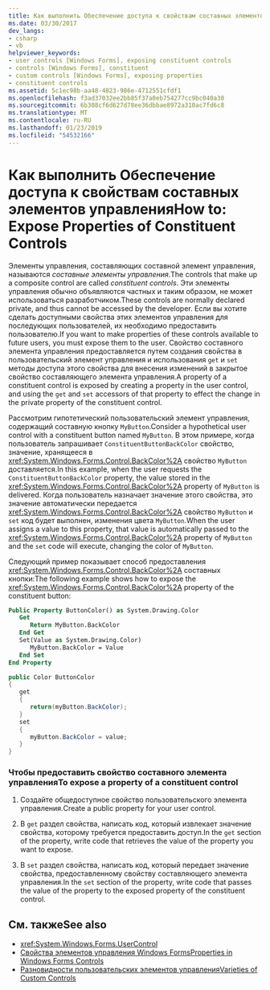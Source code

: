 ```yaml
---
title: Как выполнить Обеспечение доступа к свойствам составных элементов управления
ms.date: 03/30/2017
dev_langs:
- csharp
- vb
helpviewer_keywords:
- user controls [Windows Forms], exposing constituent controls
- controls [Windows Forms], constituent
- custom controls [Windows Forms], exposing properties
- constituent controls
ms.assetid: 5c1ec98b-aa48-4823-986e-4712551cfdf1
ms.openlocfilehash: f3ad37032ee2bb85f37a0eb754277cc9bc040a38
ms.sourcegitcommit: 6b308cf6d627d78ee36dbbae8972a310ac7fd6c8
ms.translationtype: MT
ms.contentlocale: ru-RU
ms.lasthandoff: 01/23/2019
ms.locfileid: "54532166"
---
```

# <a name="how-to-expose-properties-of-constituent-controls"></a><span data-ttu-id="bbdd4-102">Как выполнить Обеспечение доступа к свойствам составных элементов управления</span><span class="sxs-lookup"><span data-stu-id="bbdd4-102">How to: Expose Properties of Constituent Controls</span></span>
<span data-ttu-id="bbdd4-103">Элементы управления, составляющих составной элемент управления, называются *составные элементы управления*.</span><span class="sxs-lookup"><span data-stu-id="bbdd4-103">The controls that make up a composite control are called *constituent controls*.</span></span> <span data-ttu-id="bbdd4-104">Эти элементы управления обычно объявляются частных и таким образом, не может использоваться разработчиком.</span><span class="sxs-lookup"><span data-stu-id="bbdd4-104">These controls are normally declared private, and thus cannot be accessed by the developer.</span></span> <span data-ttu-id="bbdd4-105">Если вы хотите сделать доступными свойства этих элементов управления для последующих пользователей, их необходимо предоставить пользователю.</span><span class="sxs-lookup"><span data-stu-id="bbdd4-105">If you want to make properties of these controls available to future users, you must expose them to the user.</span></span> <span data-ttu-id="bbdd4-106">Свойство составного элемента управления предоставляется путем создания свойства в пользовательский элемент управления и использования `get` и `set` методы доступа этого свойства для внесения изменений в закрытое свойство составляющего элемента управления.</span><span class="sxs-lookup"><span data-stu-id="bbdd4-106">A property of a constituent control is exposed by creating a property in the user control, and using the `get` and `set` accessors of that property to effect the change in the private property of the constituent control.</span></span>  
  
 <span data-ttu-id="bbdd4-107">Рассмотрим гипотетический пользовательский элемент управления, содержащий составную кнопку `MyButton`.</span><span class="sxs-lookup"><span data-stu-id="bbdd4-107">Consider a hypothetical user control with a constituent button named `MyButton`.</span></span> <span data-ttu-id="bbdd4-108">В этом примере, когда пользователь запрашивает `ConstituentButtonBackColor` свойство, значение, хранящееся в <xref:System.Windows.Forms.Control.BackColor%2A> свойство `MyButton` доставляется.</span><span class="sxs-lookup"><span data-stu-id="bbdd4-108">In this example, when the user requests the `ConstituentButtonBackColor` property, the value stored in the <xref:System.Windows.Forms.Control.BackColor%2A> property of `MyButton` is delivered.</span></span> <span data-ttu-id="bbdd4-109">Когда пользователь назначает значение этого свойства, это значение автоматически передается <xref:System.Windows.Forms.Control.BackColor%2A> свойство `MyButton` и `set` код будет выполнен, изменения цвета `MyButton`.</span><span class="sxs-lookup"><span data-stu-id="bbdd4-109">When the user assigns a value to this property, that value is automatically passed to the <xref:System.Windows.Forms.Control.BackColor%2A> property of `MyButton` and the `set` code will execute, changing the color of `MyButton`.</span></span>  
  
 <span data-ttu-id="bbdd4-110">Следующий пример показывает способ предоставления <xref:System.Windows.Forms.Control.BackColor%2A> составных кнопки:</span><span class="sxs-lookup"><span data-stu-id="bbdd4-110">The following example shows how to expose the <xref:System.Windows.Forms.Control.BackColor%2A> property of the constituent button:</span></span>  
  
```vb  
Public Property ButtonColor() as System.Drawing.Color  
   Get  
      Return MyButton.BackColor  
   End Get  
   Set(Value as System.Drawing.Color)  
      MyButton.BackColor = Value  
   End Set  
End Property  
```  
  
```csharp  
public Color ButtonColor  
{  
   get  
   {  
      return(myButton.BackColor);  
   }  
   set  
   {  
      myButton.BackColor = value;  
   }  
}  
```  
  
### <a name="to-expose-a-property-of-a-constituent-control"></a><span data-ttu-id="bbdd4-111">Чтобы предоставить свойство составного элемента управления</span><span class="sxs-lookup"><span data-stu-id="bbdd4-111">To expose a property of a constituent control</span></span>  
  
1.  <span data-ttu-id="bbdd4-112">Создайте общедоступное свойство пользовательского элемента управления.</span><span class="sxs-lookup"><span data-stu-id="bbdd4-112">Create a public property for your user control.</span></span>  
  
2.  <span data-ttu-id="bbdd4-113">В `get` раздел свойства, написать код, который извлекает значение свойства, которому требуется предоставить доступ.</span><span class="sxs-lookup"><span data-stu-id="bbdd4-113">In the `get` section of the property, write code that retrieves the value of the property you want to expose.</span></span>  
  
3.  <span data-ttu-id="bbdd4-114">В `set` раздел свойства, написать код, который передает значение свойства, предоставленному свойству составляющего элемента управления.</span><span class="sxs-lookup"><span data-stu-id="bbdd4-114">In the `set` section of the property, write code that passes the value of the property to the exposed property of the constituent control.</span></span>  
  
## <a name="see-also"></a><span data-ttu-id="bbdd4-115">См. также</span><span class="sxs-lookup"><span data-stu-id="bbdd4-115">See also</span></span>
- <xref:System.Windows.Forms.UserControl>
- [<span data-ttu-id="bbdd4-116">Свойства элементов управления Windows Forms</span><span class="sxs-lookup"><span data-stu-id="bbdd4-116">Properties in Windows Forms Controls</span></span>](../../../../docs/framework/winforms/controls/properties-in-windows-forms-controls.md)
- [<span data-ttu-id="bbdd4-117">Разновидности пользовательских элементов управления</span><span class="sxs-lookup"><span data-stu-id="bbdd4-117">Varieties of Custom Controls</span></span>](../../../../docs/framework/winforms/controls/varieties-of-custom-controls.md)
